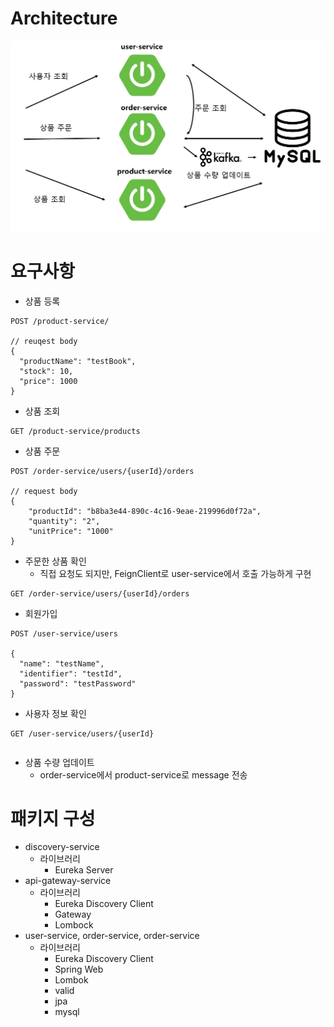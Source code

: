 # Architecture
![](./image/architecture.PNG)

# 요구사항
- 상품 등록
```
POST /product-service/

// reuqest body
{
  "productName": "testBook",
  "stock": 10,
  "price": 1000
}
```

- 상품 조회
```
GET /product-service/products
```

- 상품 주문
```
POST /order-service/users/{userId}/orders

// request body
{
    "productId": "b8ba3e44-890c-4c16-9eae-219996d0f72a",
    "quantity": "2",
    "unitPrice": "1000"
}
```

- 주문한 상품 확인
  - 직접 요청도 되지만, FeignClient로 user-service에서 호출 가능하게 구현
```
GET /order-service/users/{userId}/orders
```


- 회원가입
```
POST /user-service/users

{
  "name": "testName",
  "identifier": "testId",
  "password": "testPassword"
}
```


- 사용자 정보 확인
```
GET /user-service/users/{userId}
```

```
```


- 상품 수량 업데이트
  - order-service에서 product-service로 message 전송



# 패키지 구성
- discovery-service
  - 라이브러리
    - Eureka Server
- api-gateway-service
  - 라이브러리
    - Eureka Discovery Client
    - Gateway
    - Lombock
- user-service, order-service, order-service
  - 라이브러리
    - Eureka Discovery Client
    - Spring Web
    - Lombok
    - valid
    - jpa
    - mysql



